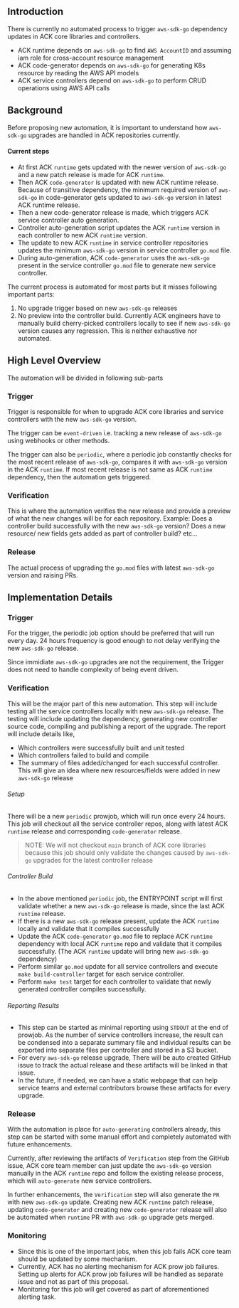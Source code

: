 ## Introduction

There is currently no automated process to trigger `aws-sdk-go` dependency
updates in ACK core libraries and controllers.

* ACK runtime depends on `aws-sdk-go` to find `AWS AccountID` and assuming iam
  role for cross-account resource management
* ACK code-generator depends on `aws-sdk-go` for generating K8s resource by
  reading the AWS API models
* ACK service controllers depend on `aws-sdk-go` to perform CRUD operations
  using AWS API calls
  
## Background
Before proposing new automation, it is important to understand how `aws-sdk-go`
upgrades are handled in ACK repositories currently.
#### Current steps
* At first ACK `runtime` gets updated with the newer version of `aws-sdk-go` and
  a new patch release is made for ACK `runtime`.
* Then ACK `code-generator` is updated with new ACK runtime release. Because of
  transitive dependency, the minimum required version of `aws-sdk-go` in 
  code-generator gets updated to `aws-sdk-go` version in latest ACK runtime
  release.
* Then a new code-generator release is made, which triggers ACK service 
  controller auto generation.
* Controller auto-generation script updates the ACK `runtime` version in each 
  controller to new ACK `runtime` version.
* The update to new ACK `runtime` in service controller repositories updates the
  minimum `aws-sdk-go` version in service controller `go.mod` file.
* During auto-generation, ACK `code-generator` uses the `aws-sdk-go` present in
  the service controller `go.mod` file to generate new service controller.

The current process is automated for most parts but it misses following important
parts:

1. No upgrade trigger based on new `aws-sdk-go` releases
2. No preview into the controller build. Currently ACK engineers have to manually
   build cherry-picked controllers locally to see if new `aws-sdk-go` version
   causes any regression. This is neither exhaustive nor automated.

## High Level Overview

The automation will be divided in following sub-parts

### Trigger
Trigger is responsible for when to upgrade ACK core libraries and service controllers
with the new `aws-sdk-go` version.

The trigger can be `event-driven` i.e. tracking a new release of `aws-sdk-go` using
webhooks or other methods. 

The trigger can also be `periodic`, where a periodic job constantly checks for the most
recent release of `aws-sdk-go`, compares it with `aws-sdk-go` version in the ACK `runtime`.
If most recent release is not same as ACK `runtime` dependency, then the automation
gets triggered.

### Verification
This is where the automation verifies the new release and provide a preview of what
the new changes will be for each repository. Example: Does a controller build successfully
with the new `aws-sdk-go` version? Does a new resource/ new fields gets added as part
of controller build? etc...

### Release
The actual process of upgrading the `go.mod` files with latest `aws-sdk-go` version
and raising PRs.

## Implementation Details

### Trigger
For the trigger, the periodic job option should be preferred that will
run every day. 24 hours frequency is good enough to not delay verifying
the new `aws-sdk-go` release. 

Since immidiate `aws-sdk-go` upgrades are not the requirement, the
Trigger does not need to handle complexity of being event driven.

### Verification
This will be the major part of this new automation. This step will include
testing all the service controllers locally with new `aws-sdk-go` release.
The testing will include updating the dependency, generating new controller
source code, compiling and publishing a report of the upgrade. 
The report will include details like,
* Which controllers were successfully built and unit tested
* Which controllers failed to build and compile 
* The summary of files added/changed for each successful controller. This
will give an idea where new resources/fields were added in new `aws-sdk-go`
release

###### Setup
There will be a new `periodic` prowjob, which will run once every 24 hours.
This job will checkout all the service controller repos, along with latest
ACK `runtime` release and corresponding `code-generator` release.

> NOTE: We will not checkout `main` branch of ACK core libraries because this
job should only validate the changes caused by `aws-sdk-go` upgrades for
the latest controller release

###### Controller Build
* In the above mentioned `periodic` job, the ENTRYPOINT script will first
validate whether a new `aws-sdk-go` release is made, since the last ACK
`runtime` release.
* If there is a new `aws-sdk-go` release present, update the ACK `runtime`
locally and validate that it compiles successfully
* Update the ACK `code-generator` `go.mod` file to replace ACK `runtime`
dependency with local ACK `runtime` repo and validate that it compiles
successfully. (The ACK `runtime` update will bring new `aws-sdk-go` dependency)
* Perform similar `go.mod` update for all service controllers and execute
`make build-controller` target for each service controller.
* Perform `make test` target for each controller to validate that newly
generated controller compiles successfully.

###### Reporting Results
* This step can be started as minimal reporting using `STDOUT` at the end of
prowjob. As the number of service controllers increase, the result can be
condensed into a separate summary file and individual results can be exported
into separate files per controller and stored in a S3 bucket.
* For every `aws-sdk-go` release upgrade, There will be auto created GitHub issue
to track the actual release and these artifacts will be linked in that issue.
* In the future, if needed, we can have a static webpage that can help service teams
and external contributors browse these artifacts for every upgrade.

### Release
With the automation is place for `auto-generating` controllers already, this step can
be started with some manual effort and completely automated with future enhancements.

Currently, after reviewing the artifacts of `Verification` step from the GitHub
issue, ACK core team member can just update the `aws-sdk-go` version manually in
the ACK `runtime` repo and follow the existing release process, which will `auto-generate`
new service controllers.

In further enhancements, the `Verification` step will also generate the `PR` with new
`aws-sdk-go` update. Creating new ACK `runtime` patch release, updating `code-generator`
and creating new `code-generator` release will also be automated when `runtime` PR with
`aws-sdk-go` upgrade gets merged.


### Monitoring
* Since this is one of the important jobs, when this job fails ACK core team should be
updated by some mechanism.
* Currently, ACK has no alerting mechanism for ACK prow job failures. Setting up
alerts for ACK prow job failures will be handled as separate issue and not as part of
this proposal.
* Monitoring for this job will get covered as part of aforementioned alerting task.
